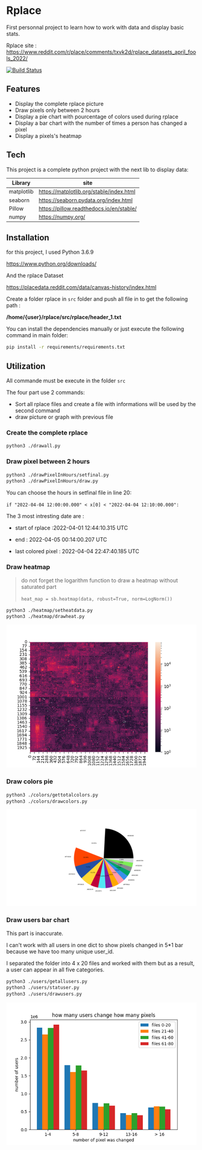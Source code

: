 # Rplace
First personnal project to learn how to work with data and display basic stats.

Rplace site : https://www.reddit.com/r/place/comments/txvk2d/rplace_datasets_april_fools_2022/


[![Build Status](https://travis-ci.org/joemccann/dillinger.svg?branch=master)](https://travis-ci.org/joemccann/dillinger)

## Features

- Display the complete rplace picture
- Draw pixels only between 2 hours
- Display a pie chart with pourcentage of colors used during rplace
- Display a bar chart with the number of times a person has changed a pixel
- Display a pixels's heatmap



## Tech

This project is a complete python project with the next lib to display data:

| Library | site |
| ------ | ------ |
| matplotlib | https://matplotlib.org/stable/index.html |
| seaborn | https://seaborn.pydata.org/index.html |
| Pillow | https://pillow.readthedocs.io/en/stable/ |
| numpy | https://numpy.org/ |

## Installation

for this project, I used Python 3.6.9

https://www.python.org/downloads/

And the rplace Dataset

https://placedata.reddit.com/data/canvas-history/index.html

Create a folder rplace in `src` folder and push all file in to get the following path :

**/home/{user}/rplace/src/rplace/header_1.txt**

You can install the dependencies manually or just execute the following command in main folder:

```sh
pip install -r requirements/requirements.txt
```


## Utilization

All commande must be execute in the folder `src`

The four part use 2 commands:

- Sort all rplace files and create a file with informations will be used by the second command
- draw picture or graph with previous file

### Create the complete rplace
```sh
python3 ./drawall.py
```

### Draw pixel between 2 hours

```sh
python3 ./drawPixelInHours/setfinal.py
python3 ./drawPixelInHours/draw.py
```
You can choose the hours in setfinal file in line 20:

`if "2022-04-04 12:00:00.000" < x[0] < "2022-04-04 12:10:00.000":`

The 3 most intresting date are :
- start of rplace :2022-04-01 12:44:10.315 UTC 

- end : 2022-04-05 00:14:00.207 UTC

- last colored pixel : 2022-04-04 22:47:40.185 UTC 

### Draw heatmap
> do not forget the logarithm function to draw a heatmap without saturated part
> 
> `heat_map = sb.heatmap(data, robust=True, norm=LogNorm())`


```sh
python3 ./heatmap/setheatdata.py
python3 ./heatmap/drawheat.py
```
 ![users graph](/picture/heatmap/heatmap.png)


### Draw colors pie
```sh
python3 ./colors/gettotalcolors.py
python3 ./colors/drawcolors.py
```
 ![users graph](/picture/colors/colorPie_15.png)


### Draw users bar chart
This part is inaccurate.

I can't work with all users in one dict to show pixels changed in 5*1 bar because we have too many unique user_id.

I separated the folder into 4 x 20 files and worked with them but as a result, a user can appear in all five categories.
```sh
python3 ./users/getallusers.py
python3 ./users/statuser.py
python3 ./users/drawusers.py
```
 ![users graph](/picture/users/users_change_pixels.png)

